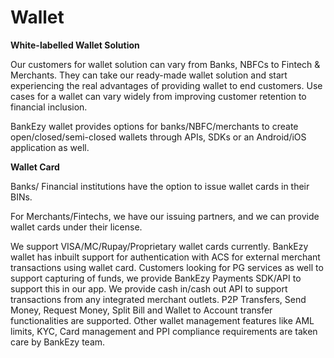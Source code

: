 # Wallet

**White-labelled Wallet Solution**

Our customers for wallet solution can vary from Banks, NBFCs to Fintech & Merchants. They can take our ready-made wallet solution and start experiencing the real advantages of providing wallet to end customers. Use cases for a wallet can vary widely from improving customer retention to financial inclusion.

BankEzy wallet provides options for banks/NBFC/merchants to create open/closed/semi-closed wallets through APIs, SDKs or an Android/iOS application as well.

&#x20;

**Wallet Card**

&#x20;Banks/ Financial institutions have the option to issue wallet cards in their BINs.

&#x20;For Merchants/Fintechs, we have our issuing partners, and we can provide wallet cards under their license.

&#x20;We support VISA/MC/Rupay/Proprietary wallet cards currently. BankEzy wallet has inbuilt support for authentication with ACS for external merchant transactions using wallet card. Customers looking for PG services as well to support capturing of funds, we provide BankEzy Payments SDK/API to support this in our app. We provide cash in/cash out API to support transactions from any integrated merchant outlets. P2P Transfers, Send Money, Request Money, Split Bill and Wallet to Account transfer functionalities are supported. Other wallet management features like AML limits, KYC, Card management and PPI compliance requirements are taken care by BankEzy team.&#x20;
